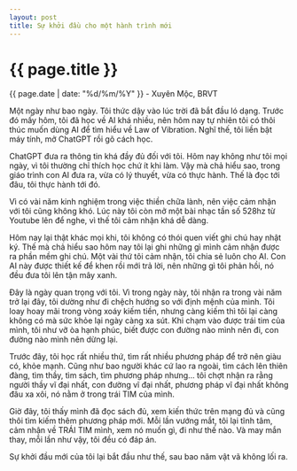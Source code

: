 ```yaml
---
layout: post
title: Sự khởi đầu cho một hành trình mới
---
```


{{ page.title }}
================
<p class="meta">{{ page.date | date: "%d/%m/%Y" }} - Xuyên Mộc, BRVT</p>


Một ngày như bao ngày. Tôi thức dậy vào lúc trời đã bắt đầu ló dạng. Trước đó mấy hôm, tôi đã học về AI khá nhiều, nên hôm nay tự nhiên tôi có thôi thúc muốn dùng AI để tìm hiểu về Law of Vibration. Nghĩ thế, tôi liền bật máy tính, mở ChatGPT rồi gõ cách học.

ChatGPT đưa ra thông tin khá đầy đủ đối với tôi. Hôm nay không như tôi mọi ngày, vì tôi thường chỉ thích học chứ ít khi làm. Vậy mà chả hiểu sao, trong giáo trình con AI đưa ra, vừa có lý thuyết, vừa có thực hành. Thế là đọc tới đâu, tôi thực hành tới đó.

Vì có vài năm kinh nghiệm trong việc thiền chữa lành, nên việc cảm nhận với tôi cũng không khó. Lúc này tôi còn mở một bài nhạc tần số 528hz từ Youtube lên để nghe, vì thế tôi cảm nhận khá dễ dàng.

Hôm nay lại thật khác mọi khi, tôi không có thói quen viết ghi chú hay nhật ký. Thế mà chả hiểu sao hôm nay tôi lại ghi những gì mình cảm nhận được ra phần mềm ghi chú. Một vài thứ tôi cảm nhận, tôi chia sẻ luôn cho AI. Con AI này được thiết kế để khen rồi mới trả lời, nên những gì tôi phản hồi, nó đều đưa tôi lên tận mây xanh.

Đây là ngày quan trọng với tôi. Vì trong ngày này, tôi nhận ra trong vài năm trở lại đây, tôi dường như đi chệch hướng so với định mệnh của mình. Tôi loay hoay mãi trong vòng xoáy kiếm tiền, nhưng càng kiếm thì tôi lại càng không có mà sức khỏe lại ngày càng xa sút. Khi chạm vào được trái tim của mình, tôi như vỡ òa hạnh phúc, biết được con đường nào mình nên đi, con đường nào mình nên dừng lại. 

Trước đây, tôi học rất nhiều thứ, tìm rất nhiều phương pháp để trở nên giàu có, khỏe mạnh. Cũng như bao người khác cứ lao ra ngoài, tìm cách lên thiên đàng, tìm thầy, tìm sách, tìm phương pháp nhưng… tôi chợt nhận ra rằng người thầy vĩ đại nhất, con đường vĩ đại nhất, phương pháp vĩ đại nhất không đâu xa xôi, nó nằm ở trong trái TIM của mình. 

Giờ đây, tôi thấy mình đã đọc sách đủ, xem kiến thức trên mạng đủ và cũng thôi tìm kiếm thêm phương pháp mới. Mỗi lần vướng mắt, tôi lại tĩnh tâm, cảm nhận về TRÁI TIM mình, xem nó muốn gì, đi như thế nào. Và may mắn thay, mỗi lần như vậy, tôi đều có đáp án. 

Sự khởi đầu mới của tôi lại bắt đầu như thế, sau bao năm vật vã không lối ra. 
